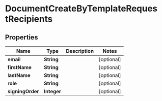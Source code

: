

# DocumentCreateByTemplateRequestRecipients


## Properties

Name | Type | Description | Notes
------------ | ------------- | ------------- | -------------
**email** | **String** |  |  [optional]
**firstName** | **String** |  |  [optional]
**lastName** | **String** |  |  [optional]
**role** | **String** |  |  [optional]
**signingOrder** | **Integer** |  |  [optional]



